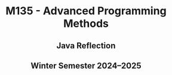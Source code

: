 <div align="center">
  <h1>M135 - Advanced Programming Methods</h1>
</div>
<div align="center">
  <h2>Java Reflection</h2>
</div>
<div align="center">
  <h2>Winter Semester 2024–2025</h2>
</div>
